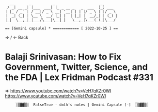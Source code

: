 ```
  __       _          _                     _
 / _| __ _| |___  ___| |_ _ __ _   _  ___  (_) ___
| |_ / _` | / __|/ _ \ __| '__| | | |/ _ \ | |/ _ \
|  _| (_| | \__ \  __/ |_| |  | |_| |  __/_| | (_) |
|_|  \__,_|_|___/\___|\__|_|   \__,_|\___(_)_|\___/

== [Gemini capsule] * ============ [ 2022-10-25 ] ==
```
=> / ← Back
# Balaji Srinivasan: How to Fix Government, Twitter, Science, and the FDA | Lex Fridman Podcast #331

=> https://www.youtube.com/watch?v=VeH7qKZr0WI https://www.youtube.com/watch?v=VeH7qKZr0WI

```
     ░▒▓▓▒░  FalseTrue - dmth's notes | Gemini Capsule [-]  ░▒▓▓▒░
```
